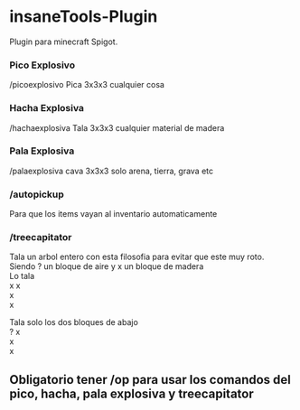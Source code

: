 # insaneTools-Plugin
Plugin para minecraft Spigot.
### Pico Explosivo
/picoexplosivo
Pica 3x3x3 cualquier cosa
### Hacha Explosiva
/hachaexplosiva
Tala 3x3x3 cualquier material de madera
### Pala Explosiva
/palaexplosiva
cava 3x3x3 solo arena, tierra, grava etc
### /autopickup
Para que los items vayan al inventario automaticamente

### /treecapitator
Tala un arbol entero con esta filosofia para evitar que este muy roto.<br>
Siendo ? un bloque de aire y x un bloque de madera<br>
Lo tala <br>
x  x<br>
x<br>
x<br>

Tala solo los dos bloques de abajo <br>
?  x<br>
x<br>
x<br>

## Obligatorio tener /op para usar los comandos del pico, hacha, pala explosiva y treecapitator
